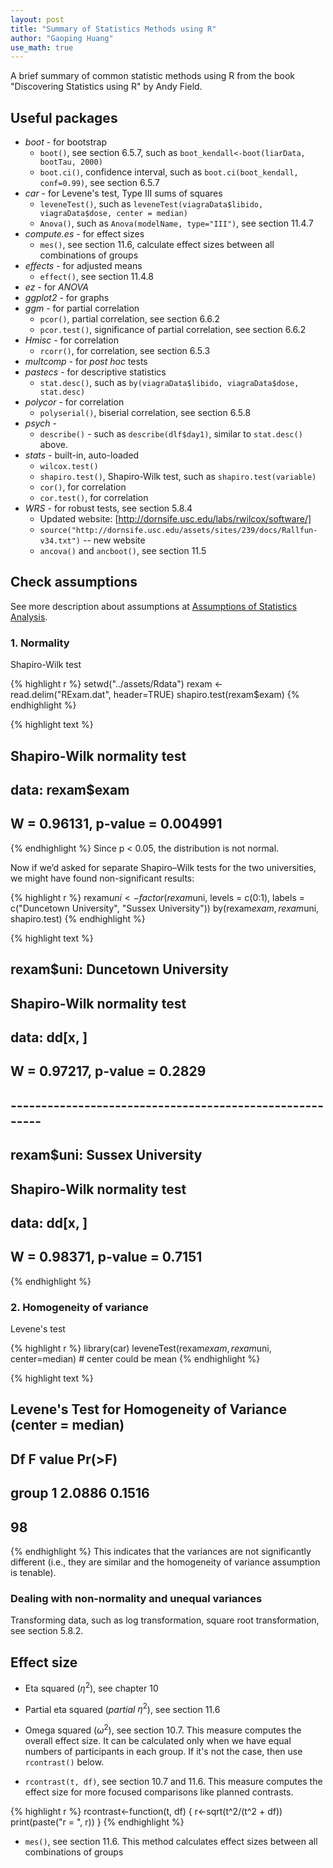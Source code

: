 ```yaml
---
layout: post
title: "Summary of Statistics Methods using R"
author: "Gaoping Huang"
use_math: true
---
```



A brief summary of common statistic methods using R from the book "Discovering Statistics using R" by Andy Field.


## Useful packages
* *boot* - for bootstrap
    * `boot()`, see section 6.5.7, such as `boot_kendall<-boot(liarData, bootTau, 2000)`
    * `boot.ci()`, confidence interval, such as `boot.ci(boot_kendall, conf=0.99)`, see section 6.5.7
* *car* - for Levene's test, Type III sums of squares
    * `leveneTest()`, such as `leveneTest(viagraData$libido, viagraData$dose, center = median)`
    * `Anova()`, such as `Anova(modelName, type="III")`, see section 11.4.7
* *compute.es* - for effect sizes
    * `mes()`, see section 11.6, calculate effect sizes between all combinations of groups
* *effects* - for adjusted means
    * `effect()`, see section 11.4.8
* *ez* - for *ANOVA*
* *ggplot2* - for graphs
* *ggm* - for partial correlation
    * `pcor()`, partial correlation, see section 6.6.2
    * `pcor.test()`, significance of partial correlation, see section 6.6.2
* *Hmisc* - for correlation
    * `rcorr()`, for correlation, see section 6.5.3
* *multcomp* - for *post hoc* tests
* *pastecs* - for descriptive statistics
    * `stat.desc()`, such as `by(viagraData$libido, viagraData$dose, stat.desc)`
* *polycor* - for correlation
    * `polyserial()`, biserial correlation, see section 6.5.8
* *psych* -
    * `describe()` - such as `describe(dlf$day1)`, similar to `stat.desc()` above.
* *stats* - built-in, auto-loaded
    * `wilcox.test()`
    * `shapiro.test()`, Shapiro-Wilk test, such as `shapiro.test(variable)`
    * `cor()`, for correlation
    * `cor.test()`, for correlation
* *WRS* - for robust tests, see section 5.8.4
  * Updated website: [http://dornsife.usc.edu/labs/rwilcox/software/]
  * `source("http://dornsife.usc.edu/assets/sites/239/docs/Rallfun-v34.txt")`  -- new website
  * `ancova()` and `ancboot()`, see section 11.5


## Check assumptions
See more description about assumptions at [Assumptions of Statistics Analysis](/2017/11/01/assumptions-of-statistics-methods).

### 1. Normality
Shapiro-Wilk test

{% highlight r %}
setwd("../assets/Rdata")
rexam <- read.delim("RExam.dat", header=TRUE)
shapiro.test(rexam$exam)
{% endhighlight %}



{% highlight text %}
## 
## 	Shapiro-Wilk normality test
## 
## data:  rexam$exam
## W = 0.96131, p-value = 0.004991
{% endhighlight %}
Since p < 0.05, the distribution is not normal.

Now if we’d asked for separate Shapiro–Wilk tests for the two universities, we might have found non-significant results:

{% highlight r %}
rexam$uni<-factor(rexam$uni, levels = c(0:1), labels = c("Duncetown University", "Sussex University"))
by(rexam$exam, rexam$uni, shapiro.test)
{% endhighlight %}



{% highlight text %}
## rexam$uni: Duncetown University
## 
## 	Shapiro-Wilk normality test
## 
## data:  dd[x, ]
## W = 0.97217, p-value = 0.2829
## 
## -------------------------------------------------------- 
## rexam$uni: Sussex University
## 
## 	Shapiro-Wilk normality test
## 
## data:  dd[x, ]
## W = 0.98371, p-value = 0.7151
{% endhighlight %}

### 2. Homogeneity of variance
Levene's test

{% highlight r %}
library(car)
leveneTest(rexam$exam, rexam$uni, center=median)  # center could be mean
{% endhighlight %}



{% highlight text %}
## Levene's Test for Homogeneity of Variance (center = median)
##       Df F value Pr(>F)
## group  1  2.0886 0.1516
##       98
{% endhighlight %}
This indicates that the variances are not significantly different (i.e., they are similar and the homogeneity of variance assumption is tenable).

### Dealing with non-normality and unequal variances
Transforming data, such as log transformation, square root transformation, see section 5.8.2.


## Effect size

* Eta squared ($\eta^2$), see chapter 10

* Partial eta squared (*partial* $\eta^2$), see section 11.6

* Omega squared ($\omega^2$), see section 10.7.
This measure computes the overall effect size. It can be calculated only when we have equal numbers of participants in each group. If it's not the case, then use `rcontrast()` below.

* `rcontrast(t, df)`, see section 10.7 and 11.6.
This measure computes the effect size for more focused comparisons like planned contrasts.

{% highlight r %}
rcontrast<-function(t, df)
{
  r<-sqrt(t^2/(t^2 + df))
  print(paste("r = ", r))
}
{% endhighlight %}

* `mes()`, see section 11.6.
This method calculates effect sizes between all combinations of groups

